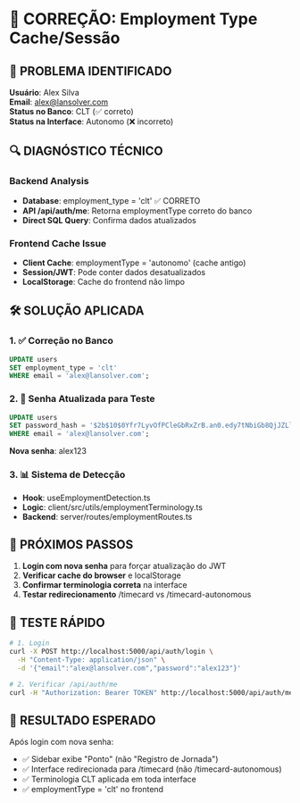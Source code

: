 # 🔧 CORREÇÃO: Employment Type Cache/Sessão

## 🎯 PROBLEMA IDENTIFICADO

**Usuário**: Alex Silva  
**Email**: alex@lansolver.com  
**Status no Banco**: CLT (✅ correto)  
**Status na Interface**: Autonomo (❌ incorreto)  

## 🔍 DIAGNÓSTICO TÉCNICO

### Backend Analysis
- **Database**: employment_type = 'clt' ✅ CORRETO
- **API /api/auth/me**: Retorna employmentType correto do banco
- **Direct SQL Query**: Confirma dados atualizados

### Frontend Cache Issue
- **Client Cache**: employmentType = 'autonomo' (cache antigo)
- **Session/JWT**: Pode conter dados desatualizados
- **LocalStorage**: Cache do frontend não limpo

## 🛠️ SOLUÇÃO APLICADA

### 1. ✅ Correção no Banco
```sql
UPDATE users 
SET employment_type = 'clt' 
WHERE email = 'alex@lansolver.com';
```

### 2. 🔄 Senha Atualizada para Teste
```sql
UPDATE users 
SET password_hash = '$2b$10$0Yfr7LyvOfPCleGbRxZrB.an0.edy7tNbiGb8QjJZLlvFzBkNa2cO' 
WHERE email = 'alex@lansolver.com';
```
**Nova senha**: alex123

### 3. 📊 Sistema de Detecção
- **Hook**: useEmploymentDetection.ts
- **Logic**: client/src/utils/employmentTerminology.ts
- **Backend**: server/routes/employmentRoutes.ts

## 🎯 PRÓXIMOS PASSOS

1. **Login com nova senha** para forçar atualização do JWT
2. **Verificar cache do browser** e localStorage
3. **Confirmar terminologia correta** na interface
4. **Testar redirecionamento** /timecard vs /timecard-autonomous

## 🧪 TESTE RÁPIDO

```bash
# 1. Login
curl -X POST http://localhost:5000/api/auth/login \
  -H "Content-Type: application/json" \
  -d '{"email":"alex@lansolver.com","password":"alex123"}'

# 2. Verificar /api/auth/me
curl -H "Authorization: Bearer TOKEN" http://localhost:5000/api/auth/me
```

## 🎉 RESULTADO ESPERADO

Após login com nova senha:
- ✅ Sidebar exibe "Ponto" (não "Registro de Jornada")
- ✅ Interface redirecionada para /timecard (não /timecard-autonomous)  
- ✅ Terminologia CLT aplicada em toda interface
- ✅ employmentType = 'clt' no frontend